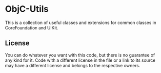 ObjC-Utils
==========
This is a collection of useful classes and extensions for common classes in CoreFoundation and UIKit.

License
-------
You can do whatever you want with this code, but there is no guarantee of any kind for it. 
Code with a different license in the file or a link to its source may have a different license and belongs to the respective owners.